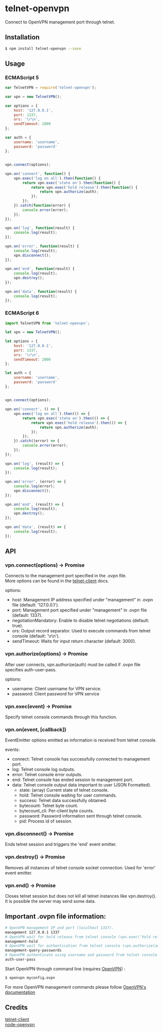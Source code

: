 # telnet-openvpn
Connect to OpenVPN management port through telnet. 

  
## Installation
```bash
$ npm install telnet-openvpn --save
```
  
## Usage  
### ECMAScript 5
```js
var TelnetVPN = require('telnet-openvpn');
  
var vpn = new TelnetVPN();
  
var options = {
    host: '127.0.0.1',
    port: 1337,
    ors: '\r\n',
    sendTimeout: 2000
};
  
var auth = {
    username: 'username',
    password: 'password'
};
  
  
vpn.connect(options);
  
vpn.on('connect', function() {
    vpn.exec('log on all').then(function() {
        return vpn.exec('state on').then(function() {
            return vpn.exec('hold release').then(function() {
                return vpn.authorize(auth);
            });
        });
    }).catch(function(error) {
        console.error(error);
    });
});
  
vpn.on('log', function(result) {
    console.log(result);
});
  
vpn.on('error', function(result) {
    console.log(result);
    vpn.disconnect();
});
  
vpn.on('end', function(result) {
    console.log(result);
    vpn.destroy();
});
  
vpn.on('data', function(result) {
    console.log(result);
});
```  
  
### ECMAScript 6  
```js
import TelnetVPN from 'telnet-openvpn';
  
let vpn = new TelnetVPN();
  
let options = {
    host: '127.0.0.1',
    port: 1337,
    ors: '\r\n',
    sendTimeout: 2000
};
  
let auth = {
    username: 'username',
    password: 'password'
};
  
  
vpn.connect(options);
  
vpn.on('connect', () => {
    vpn.exec('log on all').then(() => {
        return vpn.exec('state on').then(() => {
            return vpn.exec('hold release').then(() => {
                return vpn.authorize(auth);
            });
        });
    }).catch((error) => {
        console.error(error);
    });
});
  
vpn.on('log', (result) => {
    console.log(result);
});
  
vpn.on('error', (error) => {
    console.log(error);
    vpn.disconnect();
});
  
vpn.on('end', (result) => {
    console.log(result);
    vpn.destroy();
});
  
vpn.on('data', (result) => {
    console.log(result);
});
```  
  
## API  
  
### vpn.connect(options) -> Promise
Connects to the management port specified in the .ovpn file.  
More options can be found in the [telnet-client](https://github.com/mkozjak/node-telnet-client#connectionconnectoptions---promise) docs.  
  
options:  
* host: Management IP address specified under "management" in .ovpn file (default: '127.0.0.1').  
* port: Management port specified under "management" in .ovpn file (default: 1337).  
* negotiationMandatory: Enable to disable telnet negotiations (default: true).  
* ors: Output record separator. Used to execute commands from telnet console (default: '\r\n').  
* sendTimeout: Waits for input return character (default: 3000).  
  
### vpn.authorize(options) -> Promise  
After user connects, vpn.authorize(auth) must be called if .ovpn file specifies auth-user-pass.  
  
options:  
* username: Client username for VPN service.  
* password: Client password for VPN service  
  
### vpn.exec(event) -> Promise  
Specify telnet console commands through this function.  
  
### vpn.on(event, [callback])  
EventEmitter options emitted as information is received from telnet console.  
  
events:  
* connect: Telnet console has successfully connected to management port. 
* log: Telnet console log outputs. 
* error: Telnet console error outputs.  
* end: Telnet console has ended session to management port.
* data: Telnet console output data important to user (JSON Formatted). 
    * state: (array) Current state of telnet console.  
    * hold: Telnet console waiting for user commands.  
    * success: Telnet data successfully obtained.  
    * bytecount: Telnet byte count.  
    * bytecount_cli: Per-client byte counts.  
    * password: Password information sent through telnet console.  
    * pid: Process id of session.  
  
### vpn.disconnect() -> Promise  
Ends telnet session and triggers the 'end' event emitter.  
  
### vpn.destroy() -> Promise  
Removes all instances of telnet console socket connection. Used for 'error' event emitter.
  
### vpn.end() -> Promise  
Closes telnet session but does not kill all telnet instances like vpn.destroy(). 
It is possible the server may send some data.  
  
## Important .ovpn file information:  
```bash
# OpenVPN management IP and port (localhost 1337).
management 127.0.0.1 1337
# OpenVPN wait for hold release from telnet console (vpn.exec('hold release')).
management-hold
# OpenVPN wait for authentication from telnet console (vpn.authorize(auth)).
management-query-passwords
# OpenVPN authenticate using username and password from telnet console.
auth-user-pass
```  
  
Start OpenVPN through command line (requires [OpenVPN](https://openvpn.net/index.php/open-source/downloads.html))  :
```bash
$ openvpn myconfig.ovpn
```  
For more OpenVPN management commands please follow 
[OpenVPN's documentation](https://openvpn.net/index.php/open-source/documentation/miscellaneous/management-interface.html)  
  
## Credits  
  [telnet-client](https://github.com/mkozjak/node-telnet-client)  
  [node-openvpn](https://github.com/luigiplr/node-openvpn)